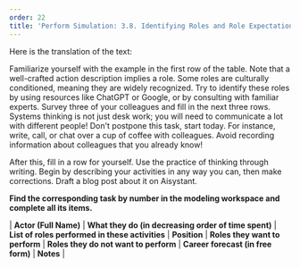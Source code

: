 ```yaml
---
order: 22
title: 'Perform Simulation: 3.8. Identifying Roles and Role Expectations'
---
```


Here is the translation of the text:

Familiarize yourself with the example in the first row of the table. Note that a well-crafted action description implies a role. Some roles are culturally conditioned, meaning they are widely recognized. Try to identify these roles by using resources like ChatGPT or Google, or by consulting with familiar experts. Survey three of your colleagues and fill in the next three rows. Systems thinking is not just desk work; you will need to communicate a lot with different people! Don't postpone this task, start today. For instance, write, call, or chat over a cup of coffee with colleagues. Avoid recording information about colleagues that you already know!

After this, fill in a row for yourself. Use the practice of thinking through writing. Begin by describing your activities in any way you can, then make corrections. Draft a blog post about it on Aisystant.

**Find the corresponding task by number in the modeling workspace and complete all its items.**

| **Actor (Full Name)** | **What they do (in decreasing order of time spent)** | **List of roles performed in these activities** | **Position** | **Roles they want to perform** | **Roles they do not want to perform** | **Career forecast (in free form)** | **Notes** |